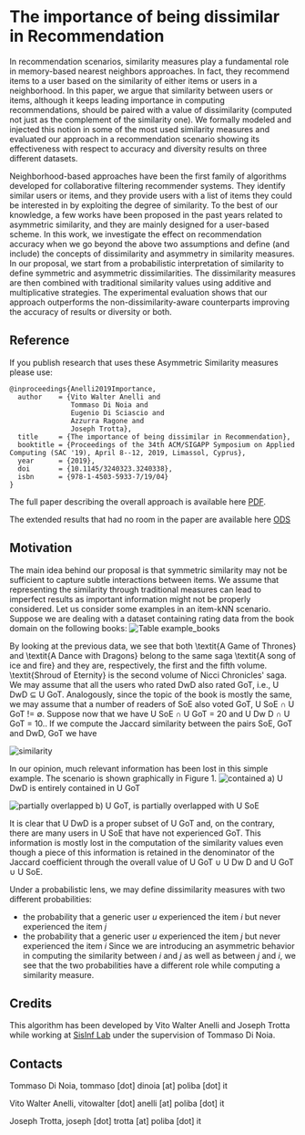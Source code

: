 # The importance of being dissimilar in Recommendation

In recommendation scenarios, similarity measures play a fundamental role in memory-based nearest neighbors approaches. In fact, they recommend items to a user based on the similarity of either items or users in a neighborhood. In this paper, we argue that similarity between users or items, although it keeps leading importance in computing recommendations, should be paired with a value of dissimilarity (computed not just as the complement of the similarity one). We formally modeled and injected this notion in some of the most used similarity measures and evaluated our approach in a recommendation scenario showing its effectiveness with respect to accuracy and diversity results on three different datasets.

Neighborhood-based approaches have been the first family of algorithms developed for collaborative filtering recommender systems. They identify similar users or items, and they provide users with a list of items they could be interested in by exploiting the degree of similarity. To the best of our knowledge, a few works have been proposed in the past years related to asymmetric similarity, and they are mainly designed for a user-based scheme.
In this work, we investigate the effect on recommendation accuracy when we go beyond the above two assumptions and define (and include) the concepts of dissimilarity and asymmetry in similarity measures. In our proposal, we start from a probabilistic interpretation of similarity to define symmetric and asymmetric dissimilarities. The dissimilarity measures are then combined with traditional similarity values using additive and multiplicative strategies. The experimental evaluation shows that our approach outperforms the non-dissimilarity-aware counterparts improving the accuracy of results or diversity or both.

## Reference
If you publish research that uses these Asymmetric Similarity measures please use:
~~~
@inproceedings{Anelli2019Importance,
  author    = {Vito Walter Anelli and
               Tommaso Di Noia and
               Eugenio Di Sciascio and
               Azzurra Ragone and
               Joseph Trotta},
  title     = {The importance of being dissimilar in Recommendation},
  booktitle = {Proceedings of the 34th ACM/SIGAPP Symposium on Applied Computing (SAC '19), April 8--12, 2019, Limassol, Cyprus},
  year      = {2019},
  doi       = {10.1145/3240323.3240338},
  isbn      = {978-1-4503-5933-7/19/04}
}
~~~
The full paper describing the overall approach is available here [PDF](https://github.com/vitowalteranelli/The-importance-of-being-dissimilar-in-Recommendation/blob/master/SAC2019_being_dissimilar_in_recommendation.pdf).

The extended results that had no room in the paper are available here [ODS](https://github.com/vitowalteranelli/The-importance-of-being-dissimilar-in-Recommendation/blob/master/ImportanceOfBeingDissimilar.ods)

## Motivation
The main idea behind our proposal is that symmetric similarity may not be sufficient to capture subtle interactions between items. We assume that representing the similarity through traditional measures can lead to imperfect results as important information might not be properly considered. 
Let us consider some examples in an item-kNN scenario. Suppose we are dealing with a dataset containing rating data from the book domain on the following books: 
![Table example_books](https://github.com/vitowalteranelli/The-importance-of-being-dissimilar-in-Recommendation/blob/master/imgs/books.png)

By looking at the previous data, we see that both \textit{A Game of Thrones} and \textit{A Dance with Dragons} belong to the same saga \textit{A song of ice and fire} and they are, respectively, the first and the fifth volume. \textit{Shroud of Eternity} is the second volume of Nicci Chronicles' saga. We may assume that all the users who rated DwD also rated GoT, i.e., U DwD ⊆ U GoT. Analogously, since the topic of the book is mostly the same, we may assume that a number of readers of SoE also voted GoT, U SoE ∩ U GoT != ∅. Suppose now that we have U SoE ∩ U GoT = 20 and U Dw D ∩ U GoT = 10.. If we compute the Jaccard similarity between the pairs  SoE, GoT and DwD, GoT we have

![similarity](https://github.com/vitowalteranelli/The-importance-of-being-dissimilar-in-Recommendation/blob/master/imgs/similarity.png)

In our opinion, much relevant information has been lost in this simple example. The scenario is shown graphically in Figure 1. 
![contained](https://github.com/vitowalteranelli/The-importance-of-being-dissimilar-in-Recommendation/blob/master/imgs/smallInsideBig_.png)
a) U DwD is entirely contained in U GoT

![partially overlapped](https://github.com/vitowalteranelli/The-importance-of-being-dissimilar-in-Recommendation/blob/master/imgs/smallIntersection_.png)
b) U GoT, is partially overlapped with U SoE

It is clear that U DwD is a proper subset of U GoT and, on the contrary, there are many users in U SoE that have not experienced GoT. This information is mostly lost in the computation of the similarity values even though a piece of this information is retained in the denominator of the Jaccard coefficient through the overall value of U GoT ∪ U Dw D and U GoT ∪ U SoE. 

Under a probabilistic lens, we may define dissimilarity measures with two different probabilities:
- the probability that a generic user _u_ experienced the item _i_ but never experienced the item _j_
- the probability that a generic user _u_ experienced the item _j_ but never experienced the item _i_
Since we are introducing an asymmetric behavior in computing the similarity between _i_ and _j_ as well as between _j_ and _i_, we see that the two probabilities have a different role while computing a similarity measure.


## Credits
This algorithm has been developed by Vito Walter Anelli and Joseph Trotta while working at [SisInf Lab](http://sisinflab.poliba.it) under the supervision of Tommaso Di Noia.  

## Contacts

   Tommaso Di Noia, tommaso [dot] dinoia [at] poliba [dot] it  
   
   Vito Walter Anelli, vitowalter [dot] anelli [at] poliba [dot] it 
   
   Joseph Trotta, joseph [dot] trotta [at] poliba [dot] it 
